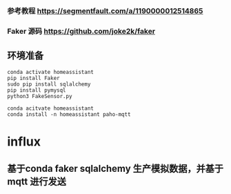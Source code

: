 ### 参考教程 https://segmentfault.com/a/1190000012514865
### Faker 源码 https://github.com/joke2k/faker
## 环境准备
 ```
 conda activate homeassistant
 pip install Faker
 sudo pip install sqlalchemy
 pip install pymysql
 python3 FakeSensor.py

 conda acitvate homeassistant
 conda install -n homeassistant paho-mqtt
```
# influx

## 基于conda faker sqlalchemy 生产模拟数据，并基于mqtt 进行发送


